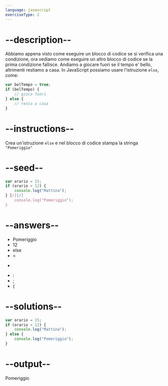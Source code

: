 ```yaml
---
language: javascript
exerciseType: 2
---
```


# --description--

Abbiamo appena visto come eseguire un blocco di codice se si verifica una condizione, ora vediamo come eseguire un altro blocco di codice se la prima condizione fallisce.
Andiamo a giocare fuori se il tempo e' bello, altrimenti restiamo a casa.
In JavaScript possiamo usare l'istruzione `else`, come:
```javascript
var belTempo = true;
if (belTempo) {
	// gioca fuori
} else {
	// resta a casa
}
```

# --instructions--

Crea un'istruzione `else` e nel blocco di codice stampa la stringa `"Pomeriggio"`

# --seed--

```javascript
var orario = 15;
if (orario < 12) {
    console.log("Mattina");
} [/][/]
    console.log("Pomeriggio");
}
```

# --answers--

- Pomeriggio
- 12
- else
-  < 
-  > 
- :
- ;
-  {

# --solutions--

```javascript
var orario = 15;
if (orario < 12) {
    console.log("Mattina");
} else {
    console.log("Pomeriggio");
}
```

# --output--

Pomeriggio

